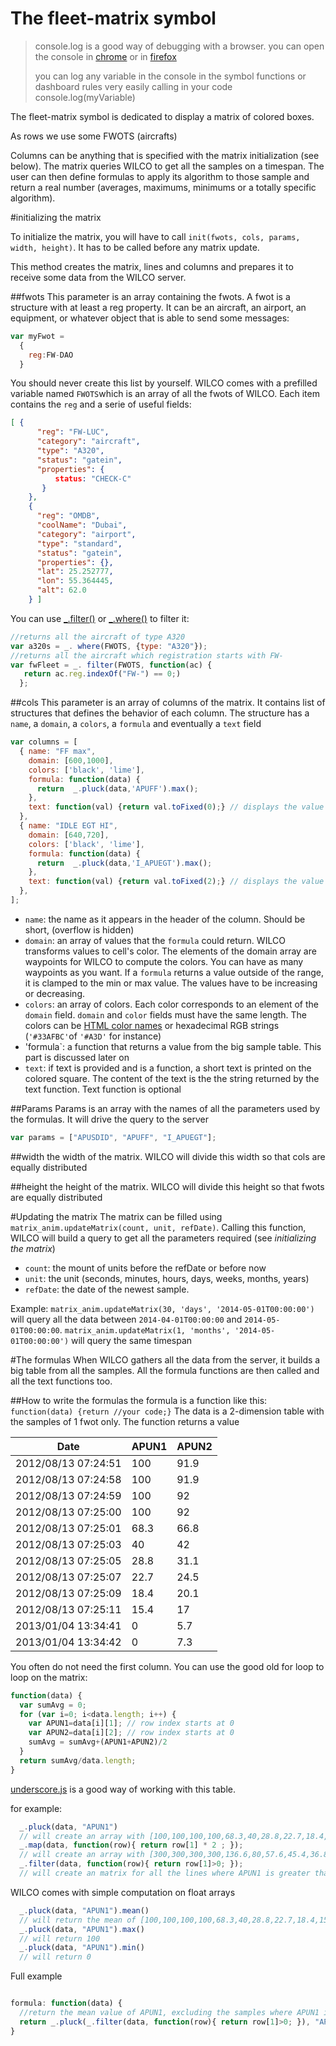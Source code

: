 # The fleet-matrix symbol

> console.log is a good way of debugging with a browser.
> you can open the console in [chrome](https://developer.chrome.com/devtools/docs/console)
> or in [firefox](https://developer.mozilla.org/en/docs/Tools/Web_Console)
> 
> you can log any variable in the console in the symbol functions or dashboard rules very easily 
> calling in your code console.log(myVariable)

The fleet-matrix symbol is dedicated to display a matrix of colored boxes.

As rows we use some FWOTS (aircrafts)

Columns can be anything that is specified with the matrix initialization (see below). The matrix queries WILCO to get all the samples on a timespan. The user can then define formulas to apply its algorithm to those sample and return a real number (averages, maximums, minimums or a totally specific algorithm).

#initializing the matrix

To initialize the matrix, you will have to call `init(fwots, cols, params, width, height)`. It has to be called before any matrix update. 

This method creates the matrix, lines and columns and prepares it to receive some data from the WILCO server.

##fwots
This parameter is an array containing the fwots. A fwot is a structure with at least a reg property. It can be an aircraft, an airport, an equipment, or whatever object that is able to send some messages:

```javascript
var myFwot = 
  {
	reg:FW-DAO
  }
```

You should never create this list by yourself. WILCO comes with a prefilled variable named ```FWOTS```which is an array of all the fwots of WILCO. Each item contains the ```reg``` and a serie of useful fields:

```json
[ {
      "reg": "FW-LUC",
      "category": "aircraft",
      "type": "A320",
      "status": "gatein",
      "properties": {
          status: "CHECK-C"
       }
    },
    {
      "reg": "OMDB",
      "coolName": "Dubai",
      "category": "airport",
      "type": "standard",
      "status": "gatein",
      "properties": {},
      "lat": 25.252777,
      "lon": 55.364445,
      "alt": 62.0
    } ]
```

You can use [\_.filter()](http://underscorejs.org/#filter) or  [\_.where()](http://underscorejs.org/#where) to filter it:

```javascript
//returns all the aircraft of type A320
var a320s = _. where(FWOTS, {type: "A320"});
//returns all the aircraft which registration starts with FW-
var fwFleet = _. filter(FWOTS, function(ac) {
   return ac.reg.indexOf("FW-") == 0;)
  };
```

##cols
This parameter is an array of columns of the matrix. It contains list of structures that defines the behavior of each column. The structure has a `name`, a `domain`, a `colors`, a `formula` and eventually a `text` field

```javascript 
var columns = [
  { name: "FF max",
    domain: [600,1000],
    colors: ['black', 'lime'],
    formula: function(data) {
      return  _.pluck(data,'APUFF').max();
    },
    text: function(val) {return val.toFixed(0);} // displays the value without the decimals
  },
  { name: "IDLE EGT HI",
    domain: [640,720],
    colors: ['black', 'lime'],
    formula: function(data) {
      return  _.pluck(data,'I_APUEGT').max();
    },
    text: function(val) {return val.toFixed(2);} // displays the value ith 2 decimals
  },
];
```

* `name`: the name as it appears in the header of the column. Should be short, (overflow is hidden)
* `domain`: an array of values that the `formula` could return. WILCO transforms values to cell's color. The elements of the domain array are waypoints for WILCO to compute the colors. You can have as many waypoints as you want. If a `formula` returns a value outside of the range, it is clamped to the min or max value. The values have to be increasing or decreasing.
* `colors`: an array of colors. Each color corresponds to an element of the `domain` field. `domain` and `color` fields must have the same length. The colors can be [HTML color names](http://www.w3schools.com/htmL/html_colornames.asp) or hexadecimal RGB strings (`'#33AFBC'`of `'#A3D'` for instance)
* 'formula`: a function that returns a value from the big sample table. This part is discussed later on
* `text`: if text is provided and is a function, a short text is printed on the colored square. The content of the text is the the string returned by the text function. Text function is optional

##Params
Params is an array with the names of all the parameters used by the formulas. It will drive the query to the server

```javascript
var params = ["APUSDID", "APUFF", "I_APUEGT"];
```

##width
the width of the matrix. WILCO will divide this width so that cols are equally distributed

##height
the height of the matrix. WILCO will divide this height so that fwots are equally distributed


#Updating the matrix
The matrix can be filled using `matrix_anim.updateMatrix(count, unit, refDate)`. Calling this function, WILCO will build a query to get all the parameters required (see _initializing the matrix_)

* `count`: the mount of units before the refDate or before now
* `unit`: the unit (seconds, minutes, hours, days, weeks, months, years)
* `refDate`: the date of the newest sample.

Example:  `matrix_anim.updateMatrix(30, 'days', '2014-05-01T00:00:00')` will query all the data between `2014-04-01T00:00:00` and `2014-05-01T00:00:00`. `matrix_anim.updateMatrix(1, 'months', '2014-05-01T00:00:00')` will query the same timespan

#The formulas
When WILCO gathers all the data from the server, it builds a big table from all the samples. All the formula functions are then called and all the text functions too.

##How to write the formulas
the formula is a function like this: `function(data) {return //your code;}`
The data is a 2-dimension table with the samples of 1 fwot only. The function returns a value


| Date | APUN1 | APUN2 |
|---|---|---|
| 2012/08/13 07:24:51 | 100  | 91.9 |
| 2012/08/13 07:24:58 | 100  | 91.9 |
| 2012/08/13 07:24:59 | 100  | 92   |
| 2012/08/13 07:25:00 | 100  | 92   |
| 2012/08/13 07:25:01 | 68.3 | 66.8 |
| 2012/08/13 07:25:03 | 40   | 42   |
| 2012/08/13 07:25:05 | 28.8 | 31.1 |
| 2012/08/13 07:25:07 | 22.7 | 24.5 |
| 2012/08/13 07:25:09 | 18.4 | 20.1 |
| 2012/08/13 07:25:11 | 15.4 | 17   |
| 2013/01/04 13:34:41 | 0    | 5.7  |
| 2013/01/04 13:34:42 | 0    | 7.3  |


You often do not need the first column. You can use the good old for loop to loop on the matrix:

```javascript
function(data) {
  var sumAvg = 0;
  for (var i=0; i<data.length; i++) {
    var APUN1=data[i][1]; // row index starts at 0
    var APUN2=data[i][2]; // row index starts at 0
    sumAvg = sumAvg+(APUN1+APUN2)/2
  }
  return sumAvg/data.length;
}
``` 
[underscore.js](http://underscorejs.org/) is a good way of working with this table.

for example:
```javascript
  _.pluck(data, "APUN1") 
  // will create an array with [100,100,100,100,68.3,40,28.8,22.7,18.4,15.4,0,0]
  _.map(data, function(row){ return row[1] * 2 ; });
  // will create an array with [300,300,300,300,136.6,80,57.6,45.4,36.8,30.8,0,0]
  _.filter(data, function(row){ return row[1]>0; });
  // will create an matrix for all the lines where APUN1 is greater than 0
```

WILCO comes with simple computation on float arrays
```javascript
  _.pluck(data, "APUN1").mean()
  // will return the mean of [100,100,100,100,68.3,40,28.8,22.7,18.4,15.4,0,0]
  _.pluck(data, "APUN1").max()
  // will return 100
  _.pluck(data, "APUN1").min()
  // will return 0
```

Full example
```javascript

formula: function(data) {
  //return the mean value of APUN1, excluding the samples where APUN1 is 0
  return _.pluck(_.filter(data, function(row){ return row[1]>0; }), "APUN1").mean()
}

```

